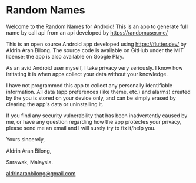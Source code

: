 # Random Names
Welcome to the Random Names for Android! This is an app to generate full name by call api from an api developed by https://randomuser.me/

This is an open source Android app developed using https://flutter.dev/ by Aldrin Aran Bilong. The source code is available on GitHub under the MIT license; the app is also available on Google Play.

As an avid Android user myself, I take privacy very seriously. I know how irritating it is when apps collect your data without your knowledge.

I have not programmed this app to collect any personally identifiable information. All data (app preferences (like theme, etc.) and alarms) created by the you is stored on your device only, and can be simply erased by clearing the app's data or uninstalling it.

If you find any security vulnerability that has been inadvertently caused by me, or have any question regarding how the app protectes your privacy, please send me an email and I will surely try to fix it/help you.



Yours sincerely,



Aldrin Aran Bilong,

Sarawak, Malaysia.

aldrinaranbilong@gmail.com
